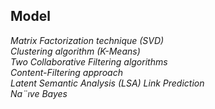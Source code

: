 
## Model

*Matrix Factorization technique (SVD)*    
*Clustering algorithm (K-Means)*   
*Two Collaborative Filtering algorithms*  
*Content-Filtering approach*  
*Latent Semantic Analysis (LSA)* 
*Link Prediction*  
*Na¨ıve Bayes* 
